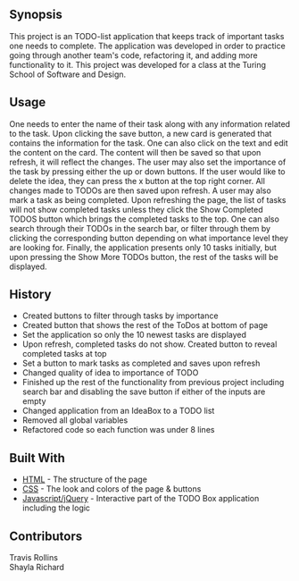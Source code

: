 ## Synopsis

This project is an TODO-list application that keeps track of important tasks one needs to complete.  The application was developed in order to practice going through another team's code, refactoring it, and adding more functionality to it.  This project was developed for a class at the Turing School of Software and Design.

## Usage

One needs to enter the name of their task along with any information related to the task.  Upon clicking the save button, a new card is generated that contains the information for the task.  One can also click on the text and edit the content on the card.  The content will then be saved so that upon refresh, it will reflect the changes.  The user may also set the importance of the task by pressing either the up or down buttons.  If the user would like to delete the idea, they can press the x button at the top right corner.  All changes made to TODOs are then saved upon refresh.  A user may also mark a task as being completed.  Upon refreshing the page, the list of tasks will not show completed tasks unless they click the Show Completed TODOS button which brings the completed tasks to the top.  One can also search through their TODOs in the search bar, or filter through them by clicking the corresponding button depending on what importance level they are looking for.  Finally, the application presents only 10 tasks initially, but upon pressing the Show More TODOs button, the rest of the tasks will be displayed.

## History

* Created buttons to filter through tasks by importance
* Created button that shows the rest of the ToDos at bottom of page
* Set the application so only the 10 newest tasks are displayed
* Upon refresh, completed tasks do not show.  Created button to reveal completed tasks at top
* Set a button to mark tasks as completed and saves upon refresh  
* Changed quality of idea to importance of TODO
* Finished up the rest of the functionality from previous project including search bar and disabling the save button if either of the inputs are empty
* Changed application from an IdeaBox to a TODO list
* Removed all global variables
* Refactored code so each function was under 8 lines

## Built With

* [HTML](https://github.com/wheresmytyphone/linked-list/blob/master/index.html) - The structure of the page
* [CSS](https://github.com/wheresmytyphone/linked-list/blob/master/styles.css) - The look and colors of the page & buttons
* [Javascript/jQuery](https://github.com/wheresmytyphone/linked-list/blob/master/script.js) - Interactive part of the TODO Box application including the logic

## Contributors

Travis Rollins  
Shayla Richard
